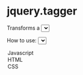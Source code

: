 jquery.tagger
=============

Transforms a <select> element into a nice tagger input field. Inpired by bootstrap-tasinput (https://github.com/TimSchlechter/bootstrap-tagsinput).


How to use:
<select class="tagger">
  <option>Javascript</option>
  <option>HTML</option>
  <option>CSS</option>
</select>

<script>
  $(".tagger").tagger({
  	confirmDelete: false,
  	maxNbTags: 10
  });
</script>